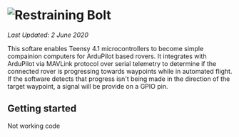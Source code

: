 
![Restraining Bolt](https://github.com/bitdog-io/restraining_bolt/raw/master/pre-release/restraining_bolt.png)
==================

*Last Updated: 2 June 2020*


This softare enables Teensy 4.1 microcontrollers to become simple compainion computers 
for ArduPilot based rovers. It integrates with ArduPilot via MAVLink protocol over 
serial telemetry to determine if the connected rover is progressing towards waypoints 
while in automated flight. If the software detects that progress isn't being made in 
the direction of the target waypoint, a signal will be provide on a GPIO pin.


## Getting started
Not working code
